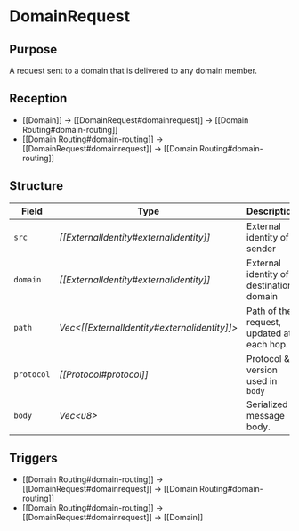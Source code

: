 # DomainRequest


## Purpose


<!-- --8<-- [start:purpose] -->
A request sent to a domain that is delivered to any domain member.
<!-- --8<-- [end:purpose] -->

## Reception


<!-- --8<-- [start:reception] -->
- [[Domain]] $\to$ [[DomainRequest#domainrequest]] $\to$ [[Domain Routing#domain-routing]]
- [[Domain Routing#domain-routing]] $\to$ [[DomainRequest#domainrequest]] $\to$ [[Domain Routing#domain-routing]]
<!-- --8<-- [end:reception] -->

## Structure


| Field      | Type                                           | Description                               |
|------------|------------------------------------------------|-------------------------------------------|
| `src`      | *[[ExternalIdentity#externalidentity]]*        | External identity of sender               |
| `domain`   | *[[ExternalIdentity#externalidentity]]*        | External identity of destination domain   |
| `path`     | *Vec\<[[ExternalIdentity#externalidentity]]\>* | Path of the request, updated at each hop. |
| `protocol` | *[[Protocol#protocol]]*                        | Protocol & version used in `body`         |
| `body`     | *Vec\<u8\>*                                    | Serialized message body.                  |

## Triggers


<!-- --8<-- [start:triggers] -->
- [[Domain Routing#domain-routing]] $\to$ [[DomainRequest#domainrequest]] $\to$ [[Domain Routing#domain-routing]]
- [[Domain Routing#domain-routing]] $\to$ [[DomainRequest#domainrequest]] $\to$ [[Domain]]
<!-- --8<-- [end:triggers] -->
